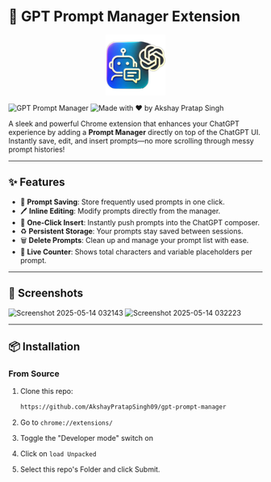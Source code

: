 # 🚀 GPT Prompt Manager Extension

<p align="center">
  <img src="icons/icon128.png" alt="GPT Prompt Manager Logo" width="120" />
</p>

![GPT Prompt Manager](https://img.shields.io/badge/Chrome%20Extension-Prompt%20Manager-blue?logo=google-chrome&style=flat-square)
![Made with ❤️ by Akshay Pratap Singh](https://img.shields.io/badge/Maintainer-Akshay%20Pratap%20Singh-green?style=flat-square&logo=github)

A sleek and powerful Chrome extension that enhances your ChatGPT experience by adding a **Prompt Manager** directly on top of the ChatGPT UI. Instantly save, edit, and insert prompts—no more scrolling through messy prompt histories!

---

## ✨ Features

- 🧠 **Prompt Saving**: Store frequently used prompts in one click.
- 🖊️ **Inline Editing**: Modify prompts directly from the manager.
- 💬 **One-Click Insert**: Instantly push prompts into the ChatGPT composer.
- ♻️ **Persistent Storage**: Your prompts stay saved between sessions.
- 🗑️ **Delete Prompts**: Clean up and manage your prompt list with ease.
- 🔄 **Live Counter**: Shows total characters and variable placeholders per prompt.

---

## 📸 Screenshots
![Screenshot 2025-05-14 032143](https://github.com/user-attachments/assets/26cdb78d-5c03-4c6d-aae4-5808608d1a61)
![Screenshot 2025-05-14 032223](https://github.com/user-attachments/assets/bb621a34-082c-40a5-b6b8-c0ec93df2094)


---

## 📦 Installation

### From Source

1. Clone this repo:
   ```bash
   https://github.com/AkshayPratapSingh09/gpt-prompt-manager

2. Go to `chrome://extensions/`

3. Toggle the "Developer mode" switch on
4. Click on `load Unpacked`
5. Select this repo's Folder and click Submit.

